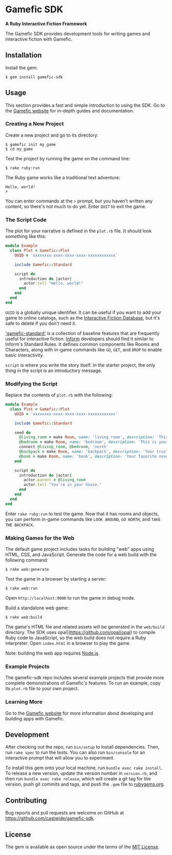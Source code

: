 # Gamefic SDK

**A Ruby Interactive Fiction Framework**

The Gamefic SDK provides development tools for writing games and interactive fiction with Gamefic.

## Installation

Install the gem:

    $ gem install gamefic-sdk

## Usage

This section provides a fast and simple introduction to using the SDK. Go to
the [Gamefic website](https://gamefic.com) for in-depth guides and
documentation.

### Creating a New Project

Create a new project and go to its directory:

    $ gamefic init my_game
    $ cd my_game

Test the project by running the game on the command line:

    $ rake ruby:run

The Ruby game works like a traditional text adventure:

    Hello, world!
    >

You can enter commands at the `>` prompt, but you haven't written any content,
so there's not much to do yet. Enter `QUIT` to exit the game.

### The Script Code

The plot for your narrative is defined in the `plot.rb` file. It should look
something like this:

```ruby
module Example
  class Plot < Gamefic::Plot
    UUID = 'xxxxxxxx-xxxx-xxxx-xxxx-xxxxxxxxxxxx'

    include Gamefic::Standard

    script do
      introduction do |actor|
        actor.tell "Hello, world!"
      end
    end
  end
end
```

`UUID` is a globally unique identifier. It can be useful if you want to
add your game to online catalogs, such as the [Interactive Fiction Database](https://ifdb.tads.org/),
but it's safe to delete if you don't need it.

['gamefic-standard'](https://github.com/castwide/gamefic-standard) is a collection
of baseline features that are frequently useful for interactive fiction. [Inform](http://inform7.com/)
developers should find it similar to Inform's Standard Rules. It defines common
components like Rooms and Characters, along with in-game commands like `GO`,
`GET`, and `DROP` to enable basic interactivity.

`script` is where you write the story itself. In the starter project,
the only thing in the script is an introductory message.

### Modifying the Script

Replace the contents of `plot.rb` with the following:

```ruby
module Example
  class Plot < Gamefic::Plot
    UUID = 'xxxxxxxx-xxxx-xxxx-xxxx-xxxxxxxxxxxx'

    include Gamefic::Standard

    seed do
      @living_room = make Room, name: 'living room', description: 'This is your living room.'
      @bedroom = make Room, name: 'bedroom', description: 'This is your bedroom.'
      connect @living_room, @bedroom, 'north'
      @backpack = make Room, name: 'backpack', description: 'Your trusty backpack.', parent: @bedroom
      @book = make Room, name: 'book', description: 'Your favorite novel.', parent: @living_room
    end

    script do
      introduction do |actor|
        actor.parent = @living_room
        actor.tell "You're in your house."
      end
    end
  end
end
```

Enter `rake ruby:run` to test the game. Now that it has rooms and objects, you
can perform in-game commands like `LOOK AROUND`, `GO NORTH`, and `TAKE THE BACKPACK`.

### Making Games for the Web

The default game project includes tasks for building "web" apps using HTML,
CSS, and JavaScript. Generate the code for a web build with the following
command:

```
$ rake web:generate
```

Test the game in a browser by starting a server:

```
$ rake web:run
```

Open `http://localhost:9000` to run the game in debug mode.

Build a standalone web game:

```
$ rake web:build
```

The game's HTML file and related assets will be generated in the
`web/build` directory. The SDK uses opal](https://github.com/opal/opal)
to compile Ruby code to JavaScript, so the web build does not require a
Ruby interpreter. Open `index.html` in a browser to play the game.

Note: building the web app requires [Node.js](https://nodejs.org).

### Example Projects

The gamefic-sdk repo includes several example projects that provide more
complete demonstrations of Gamefic's features. To run an example, copy
its `plot.rb` file to your own project.

### Learning More

Go to the [Gamefic website](https://gamefic.com) for more information about
developing and building apps with Gamefic.

## Development

After checking out the repo, run `bin/setup` to install dependencies. Then, run `rake spec` to run the tests. You can also run `bin/console` for an interactive prompt that will allow you to experiment.

To install this gem onto your local machine, run `bundle exec rake install`. To release a new version, update the version number in `version.rb`, and then run `bundle exec rake release`, which will create a git tag for the version, push git commits and tags, and push the `.gem` file to [rubygems.org](https://rubygems.org).

## Contributing

Bug reports and pull requests are welcome on GitHub at https://github.com/castwide/gamefic-sdk.

## License

The gem is available as open source under the terms of the [MIT License](https://opensource.org/licenses/MIT).
